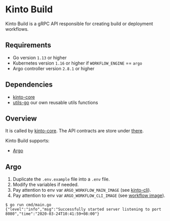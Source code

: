 # Kinto Build

Kinto Build is a gRPC API responsible for creating build or deployment workflows.

## Requirements

* Go version `1.13` or higher
* Kubernetes version `1.16` or higher if `WORKFLOW_ENGINE` == `argo` 
* Argo controller version `2.8.1` or higher

## Dependencies
- [kinto-core](../kinto-core)
- [utils-go](https://github.com/kintohub/utils-go) our own reusable utils functions

## Overview

It is called by [kinto-core](../kinto-core). The API contracts are store under [there](../kinto-core/proto/workflowapi.proto).

Kinto Build supports:

- [Argo](https://github.com/argoproj/argo)

## Argo

1) Duplicate the `.env.example` file into a `.env` file.
2) Modify the variables if needed.
3) Pay attention to env var `ARGO_WORKFLOW_MAIN_IMAGE` (see [kinto-cli](./images/kinto-cli)).
4) Pay attention to env var `ARGO_WORKFLOW_CLI_IMAGE` (see [workflow image](./images)).

```shell script
$ go run cmd/main.go
{"level":"info","msg":"Successfully started server listening to port 8080","time":"2020-03-24T10:41:59+08:00"}
```
